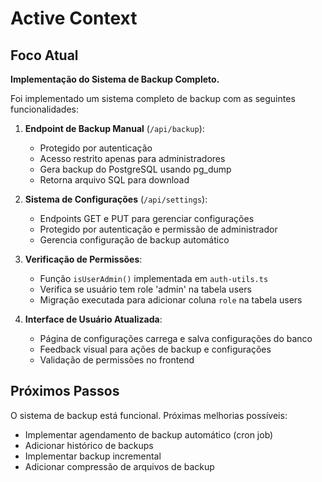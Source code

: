# Active Context

## Foco Atual

**Implementação do Sistema de Backup Completo.**

Foi implementado um sistema completo de backup com as seguintes funcionalidades:

1. **Endpoint de Backup Manual** (`/api/backup`):
   - Protegido por autenticação
   - Acesso restrito apenas para administradores
   - Gera backup do PostgreSQL usando pg_dump
   - Retorna arquivo SQL para download

2. **Sistema de Configurações** (`/api/settings`):
   - Endpoints GET e PUT para gerenciar configurações
   - Protegido por autenticação e permissão de administrador
   - Gerencia configuração de backup automático

3. **Verificação de Permissões**:
   - Função `isUserAdmin()` implementada em `auth-utils.ts`
   - Verifica se usuário tem role 'admin' na tabela users
   - Migração executada para adicionar coluna `role` na tabela users

4. **Interface de Usuário Atualizada**:
   - Página de configurações carrega e salva configurações do banco
   - Feedback visual para ações de backup e configurações
   - Validação de permissões no frontend

## Próximos Passos

O sistema de backup está funcional. Próximas melhorias possíveis:
- Implementar agendamento de backup automático (cron job)
- Adicionar histórico de backups
- Implementar backup incremental
- Adicionar compressão de arquivos de backup 